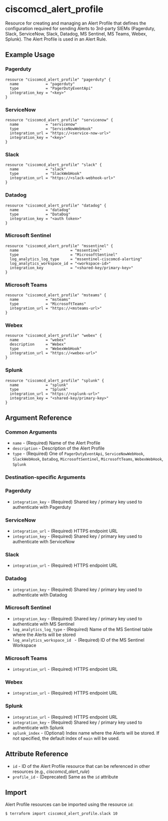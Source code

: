 # ciscomcd_alert_profile
Resource for creating and managing an Alert Profile that defines the configuration required for sending Alerts to 3rd-party SIEMs (Pagerduty, Slack, ServiceNow, Slack, Datadog, MS Sentinel, MS Teams, Webex, Splunk).  The Alert Profile is used in an Alert Rule.

## Example Usage

### Pagerduty
```hcl
resource "ciscomcd_alert_profile" "pagerduty" {
  name            = "pagerduty"
  type            = "PagerDutyEventApi"
  integration_key = "<key>"
}
```

### ServiceNow
```hcl
resource "ciscomcd_alert_profile" "servicenow" {
  name            = "servicenow"
  type            = "ServiceNowWebHook"
  integration_url = "https://<service-now-url>"
  integration_key = "<key>"
}
```

### Slack
```hcl
resource "ciscomcd_alert_profile" "slack" {
  name            = "slack"
  type            = "SlackWebHook"
  integration_url = "https://<slack-webhook-url>"
}
```

### Datadog
```hcl
resource "ciscomcd_alert_profile" "datadog" {
  name            = "datadog"
  type            = "DataDog"
  integration_key = "<auth token>"
}
```

### Microsoft Sentinel
```hcl
resource "ciscomcd_alert_profile" "mssentinel" {
  name                       = "mssentinel"
  type                       = "MicrosoftSentinel"
  log_analytics_log_type     = "mssentinel-ciscomcd-alerting"
  log_analytics_workspace_id = "<workspace-id>"
  integration_key            = "<shared-key/primary-key>"
}
```

### Microsoft Teams
```hcl
resource "ciscomcd_alert_profile" "msteams" {
  name            = "msteams"
  type            = "MicrosoftTeams"
  integration_url = "https://<msteams-url>"
}
```

### Webex
```hcl
resource "ciscomcd_alert_profile" "webex" {
  name            = "webex"
  description     = "Webex"
  type            = "WebexWebHook"
  integration_url = "https://<webex-url>"
}
```

### Splunk
```hcl
resource "ciscomcd_alert_profile" "splunk" {
  name            = "splunk"
  type            = "Splunk"
  integration_url = "https://<splunk-url>"
  integration_key = "<shared-key/primary-key>"
}
```

## Argument Reference

### Common Arguments
* `name` - (Required) Name of the Alert Profile
* `description` - Description of the Alert Profile
* `type` - (Required) One of `PagerDutyEventApi`, `ServiceNowWebHook`, `SlackWebHook`, `DataDog`, `MicrosoftSentinel`, `MicrosoftTeams`, `WebexWebHook`, `Splunk`

### Destination-specific Arguments

### Pagerduty
* `integration_key` - (Required) Shared key / primary key used to authenticate with Pagerduty

### ServiceNow
* `integration_url` - (Required) HTTPS endpoint URL
* `integration_key` - (Required) Shared key / primary key used to authenticate with ServiceNow

### Slack
* `integration_url` - (Required) HTTPS endpoint URL

### Datadog
* `integration_key` - (Required) Shared key / primary key used to authenticate with Datadog

### Microsoft Sentinel
* `integration_key` - (Required) Shared key / primary key used to authenticate with MS Sentinel
* `log_analytics_log_type` - (Required) Name of the MS Sentinel table where the Alerts will be stored
* `log_analytics_workspace_id ` - (Required) ID of the MS Sentinel Workspace

### Microsoft Teams
* `integration_url` - (Required) HTTPS endpoint URL

### Webex
* `integration_url` - (Required) HTTPS endpoint URL

### Splunk
* `integration_url` - (Required) HTTPS endpoint URL
* `integration_key` - (Required) Shared key / primary key used to authenticate with Splunk
* `splunk_index` - (Optional) Index name where the Alerts will be stored.  If not specified, the default index of `main` will be used.

## Attribute Reference
* `id` - ID of the Alert Profile resource that can be referenced in other resources (e.g., *ciscomcd_alert_rule*)
* `profile_id` - (Deprecated) Same as the `id` attribute

## Import
Alert Profile resources can be imported using the resource `id`:

```hcl
$ terraform import ciscomcd_alert_profile.slack 10
```
